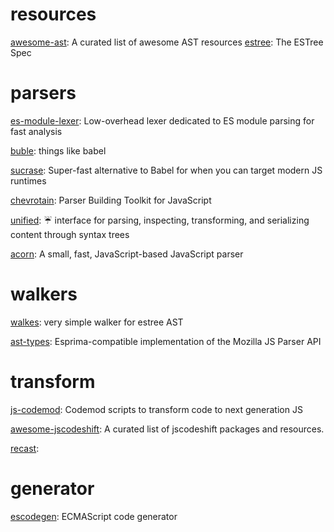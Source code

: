 # resources

[awesome-ast](https://github.com/cowchimp/awesome-ast): A curated list of awesome AST resources
[estree](https://github.com/estree/estree): The ESTree Spec



# parsers

[es-module-lexer](https://github.com/guybedford/es-module-lexer): Low-overhead lexer dedicated to ES module parsing for fast analysis

[buble](https://github.com/bublejs/buble): things like babel

[sucrase](https://github.com/alangpierce/sucrase): Super-fast alternative to Babel for when you can target modern JS runtimes

[chevrotain](https://github.com/chevrotain/chevrotain): Parser Building Toolkit for JavaScript

[unified](https://github.com/unifiedjs/unified): ☔️ interface for parsing, inspecting, transforming, and serializing content through syntax trees

[acorn](https://github.com/acornjs/acorn): A small, fast, JavaScript-based JavaScript parser


# walkers

[walkes](https://github.com/Swatinem/walkes): very simple walker for estree AST

[ast-types](https://github.com/benjamn/ast-types): Esprima-compatible implementation of the Mozilla JS Parser API

# transform

[js-codemod](https://github.com/cpojer/js-codemod): Codemod scripts to transform code to next generation JS

[awesome-jscodeshift](https://github.com/sejoker/awesome-jscodeshift): A curated list of jscodeshift packages and resources.

[recast](https://github.com/benjamn/recast): 



# generator

[escodegen](https://github.com/estools/escodegen): ECMAScript code generator
